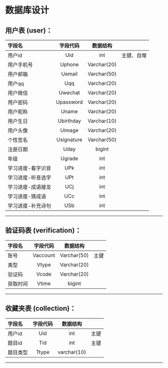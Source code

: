 # 数据库设计

## 用户表 (user)：

| 字段名 | 字段代码 |    数据结构   |     |
|  :-   |   :-:   |     :-:     | :-: |
|用户id  |  Uid    |  int        | 主键、自增 |
|用户手机号| Uphone | Varchar(20) 
|用户邮箱|  Uemail  | Varchar(50) 
|用户qq | Uqq      | Varchar(20)
|用户微信| Uwechat  | Varchar(20)
|用户密码| Upassword| Varchar(20)
|用户昵称| Uname    | Varchar(20)
|用户生日| Ubirthday| Varchar(10)
|用户头像| Uimage   | Varchar(20)
|个性签名| Usignature| Varchar(50)
|注册日期| Uday     | bigint
| 年级  | Ugrade   | int
|学习进度-看字识音| UPk | int
|学习进度-听音选字| UPt | int
|学习进度-成语接龙| UCj | int
| 学习进度-猜成语 | UCc | int
|学习进度-补充诗句| USb | int

---

## 验证码表 (verification)：

| 字段名 | 字段代码 |    数据结构   |     |
|  :-   |   :-:   |     :-:     | :-: |
|  账号  | Vaccount | Varchar(50) | 主键 |
|  类型  |   Vtype  | Varchar(20) |
| 验证码 |   Vcode  | Varchar(20) |
|获取时间|   Vtime  | bigint   |

---

## 收藏夹表 (collection)：

| 字段名 | 字段代码 |    数据结构   |     |
|  :-   |   :-:   |     :-:     | :-: |
| 用户id |  Uid    |  int        | 主键 |?
| 题目id |  Tid    |  int        | 主键 |?
| 题目类型|  Ttype  | varchar(10) 

---



